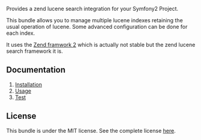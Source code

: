 Provides a zend lucene search integration for your Symfony2 Project.

This bundle allows you to manage multiple lucene indexes retaining the usual operation of lucene.
Some advanced configuration can be done for each index.

It uses the [Zend framwork 2](http://github.com/zendframework/zf2) which is actually not stable but the zend lucene search framework it is.

Documentation
-------------

   1. [Installation](http://github.com/egeloen/IvoryLuceneSearchBundle/blob/master/Resources/doc/installation.md)
   2. [Usage](http://github.com/egeloen/IvoryLuceneSearchBundle/blob/master/Resources/doc/usage.md)
   3. [Test](http://github.com/egeloen/IvoryLuceneSearchBundle/blob/master/Resources/doc/test.md)

License
-------

This bundle is under the MIT license. See the complete license [here](http://github.com/egeloen/IvoryLuceneSearchBundle/blob/master/Resources/meta/LICENSE).
